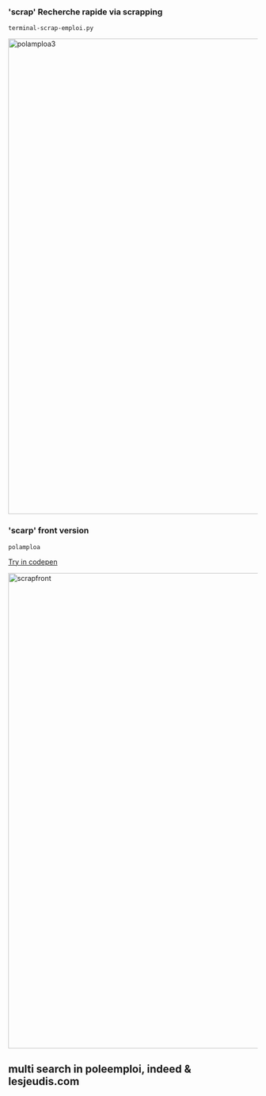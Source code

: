 ### 'scrap' Recherche rapide via scrapping
    terminal-scrap-emploi.py
    
<img width="960" alt="polamploa3" src="https://github.com/berru-g/OTTO-TOOLS/assets/61543927/c873275d-386b-4c48-b542-7ba7ca1ffdd1">

### 'scarp' front version
    polamploa

[Try in codepen](https://codepen.io/h-lautre/pen/ExGqMdq)

<img width="960" alt="scrapfront" src="https://github.com/berru-g/OTTO-TOOLS/assets/61543927/89c38f31-8ba0-41b9-ad1f-04e78c3aa555">

## multi search in poleemploi, indeed & lesjeudis.com
